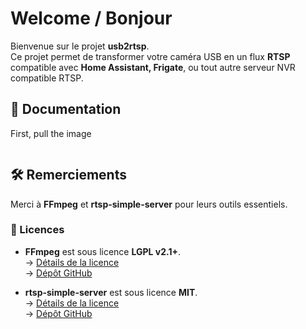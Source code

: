 # Welcome / Bonjour
Bienvenue sur le projet **usb2rtsp**.  
Ce projet permet de transformer votre caméra USB en un flux **RTSP** compatible avec **Home Assistant, Frigate**, ou tout autre serveur NVR compatible RTSP.

## 📖 Documentation  
First, pull the image
```bash

```

## 🛠️ Remerciements  
Merci à **FFmpeg** et **rtsp-simple-server** pour leurs outils essentiels.

### 📜 Licences  
- **FFmpeg** est sous licence **LGPL v2.1+**.  
  → [Détails de la licence](https://github.com/FFmpeg/FFmpeg/blob/master/COPYING.LGPLv2.1)  
  → [Dépôt GitHub](https://github.com/FFmpeg/FFmpeg)
  
- **rtsp-simple-server** est sous licence **MIT**.  
  → [Détails de la licence](https://github.com/aler9/rtsp-simple-server/blob/main/LICENSE)  
  → [Dépôt GitHub](https://github.com/aler9/rtsp-simple-server)